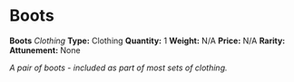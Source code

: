 # Boots

**Boots**
_Clothing_
**Type:** Clothing
**Quantity:** 1
**Weight:** N/A
**Price:** N/A
**Rarity:** 
**Attunement:** None

*A pair of boots - included as part of most sets of clothing.*